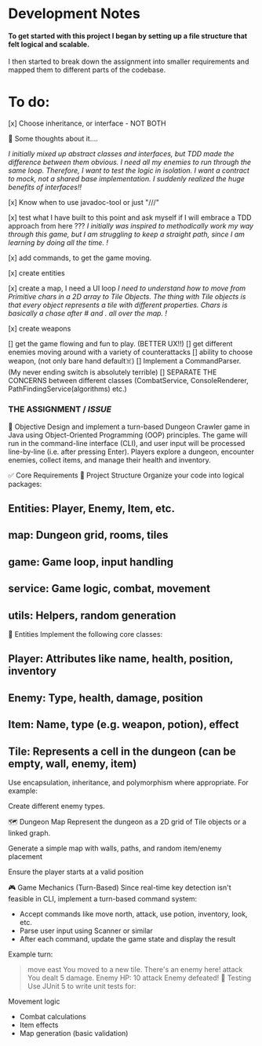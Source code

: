 # Development Notes
#### To get started with this project I began by setting up a file structure that felt logical and scalable.
I then started to break down the assignment into smaller requirements and mapped them to 
different parts of the codebase. 

# To do:
[x] Choose inheritance, or interface - NOT BOTH 

🧠 Some thoughts about it....

_*I initially mixed up abstract classes and interfaces, but TDD made the difference
between them obvious. I need all my enemies to run through the same loop. Therefore,
I want to test the logic in isolation. 
I want a contract to mock, not a shared base implementation. 
I suddenly realized the huge benefits of interfaces!!*_

[x] Know when to use javadoc-tool or just "///"

[x] test what I have built to this point and ask myself if I will embrace a TDD approach from here ???
_*I initially was inspired to methodically work my way through this game, but I am struggling to keep
a straight path, since I am learning by doing all the time.
!*_

[x] add commands, to get the game moving. 

[x] create entities 

[x] create a map, I need a UI loop
_*I need to understand how to move from Primitive chars in a 2D array to Tile Objects.
The thing with Tile objects is that every object represents a tile with different properties.
Chars is basically a chase after # and . all over the map.
!*_

[x] create weapons

[] get the game flowing and fun to play. (BETTER UX!!)
[] get different enemies moving around with a variety of counterattacks 
[] ability to choose weapon, (not only bare hand default☠️)
[] Implement a CommandParser. (My never ending switch is absolutely terrible) 
[] SEPARATE THE CONCERNS between different classes (CombatService, ConsoleRenderer, PathFindingService(algorithms) etc.)


### THE ASSIGNMENT / _ISSUE_

🧠 Objective
Design and implement a turn-based Dungeon Crawler game in Java using Object-Oriented Programming (OOP) principles. The game will run in the command-line interface (CLI), and user input will be processed line-by-line (i.e. after pressing Enter). Players explore a dungeon, encounter enemies, collect items, and manage their health and inventory.

✅ Core Requirements
📁 Project Structure
Organize your code into logical packages:

## Entities: Player, Enemy, Item, etc.

## map: Dungeon grid, rooms, tiles

## game: Game loop, input handling

## service: Game logic, combat, movement

## utils: Helpers, random generation

🧍 Entities
Implement the following core classes:

## Player: Attributes like name, health, position, inventory

## Enemy: Type, health, damage, position

## Item: Name, type (e.g. weapon, potion), effect

## Tile: Represents a cell in the dungeon (can be empty, wall, enemy, item)

Use encapsulation, inheritance, and polymorphism where appropriate. For example:

Create different enemy types.

🗺️ Dungeon Map
Represent the dungeon as a 2D grid of Tile objects or a linked graph.

Generate a simple map with walls, paths, and random item/enemy placement

Ensure the player starts at a valid position

🎮 Game Mechanics (Turn-Based)
Since real-time key detection isn't feasible in CLI, 
implement a turn-based command system:
* Accept commands like move north, attack, use potion, inventory, look, etc. 
* Parse user input using Scanner or similar 
* After each command, update the game state and display the result

Example turn:

> move east
You moved to a new tile. There's an enemy here!
> attack
You dealt 5 damage. Enemy HP: 10
> attack
Enemy defeated!
🧪 Testing
Use JUnit 5 to write unit tests for:

Movement logic
* Combat calculations
* Item effects 
* Map generation (basic validation)